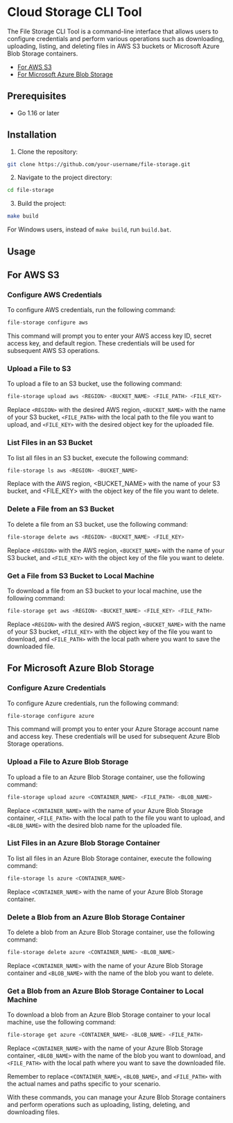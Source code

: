 # Cloud Storage CLI Tool

The File Storage CLI Tool is a command-line interface that allows users to configure credentials and perform various operations such as downloading, uploading, listing, and deleting files in AWS S3 buckets or Microsoft Azure Blob Storage containers.

- [For AWS S3](#aws-s3)
- [For Microsoft Azure Blob Storage](#microsoft-azure-blob-storage)
## Prerequisites

- Go 1.16 or later

## Installation

1. Clone the repository:

```bash
git clone https://github.com/your-username/file-storage.git
```
2. Navigate to the project directory:
```bash
cd file-storage
```
3. Build the project:
```bash
make build
```
For Windows users, instead of `make build`, run `build.bat`.

## Usage
## For AWS S3
### Configure AWS Credentials
To configure AWS credentials, run the following command:
```bash
file-storage configure aws
```
This command will prompt you to enter your AWS access key ID, secret access key, and default region. These credentials will be used for subsequent AWS S3 operations.

### Upload a File to S3
To upload a file to an S3 bucket, use the following command:
```bash
file-storage upload aws <REGION> <BUCKET_NAME> <FILE_PATH> <FILE_KEY>
```
Replace `<REGION>` with the desired AWS region, `<BUCKET_NAME>` with the name of your S3 bucket, `<FILE_PATH>` with the local path to the file you want to upload, and `<FILE_KEY>` with the desired object key for the uploaded file.

### List Files in an S3 Bucket  
To list all files in an S3 bucket, execute the following command:
```bash
file-storage ls aws <REGION> <BUCKET_NAME>
```
Replace <REGION> with the AWS region, <BUCKET_NAME> with the name of your S3 bucket, and <FILE_KEY> with the object key of the file you want to delete.  
### Delete a File from an S3 Bucket  
To delete a file from an S3 bucket, use the following command:
```bash
file-storage delete aws <REGION> <BUCKET_NAME> <FILE_KEY>
```
Replace `<REGION>` with the AWS region, `<BUCKET_NAME>` with the name of your S3 bucket, and `<FILE_KEY>` with the object key of the file you want to delete.
### Get a File from S3 Bucket to Local Machine
To download a file from an S3 bucket to your local machine, use the following command:
```bash
file-storage get aws <REGION> <BUCKET_NAME> <FILE_KEY> <FILE_PATH>
```
Replace `<REGION>` with the desired AWS region, `<BUCKET_NAME>` with the name of your S3 bucket, `<FILE_KEY>` with the object key of the file you want to download, and `<FILE_PATH>` with the local path where you want to save the downloaded file.
## For Microsoft Azure Blob Storage
### Configure Azure Credentials
To configure Azure credentials, run the following command:  
```bash
file-storage configure azure
```
This command will prompt you to enter your Azure Storage account name and access key. These credentials will be used for subsequent Azure Blob Storage operations.  
### Upload a File to Azure Blob Storage
To upload a file to an Azure Blob Storage container, use the following command:
```bash
file-storage upload azure <CONTAINER_NAME> <FILE_PATH> <BLOB_NAME>
```
Replace `<CONTAINER_NAME>` with the name of your Azure Blob Storage container, `<FILE_PATH>` with the local path to the file you want to upload, and `<BLOB_NAME>` with the desired blob name for the uploaded file.

### List Files in an Azure Blob Storage Container
To list all files in an Azure Blob Storage container, execute the following command:
```bash
file-storage ls azure <CONTAINER_NAME>
```
Replace `<CONTAINER_NAME>` with the name of your Azure Blob Storage container.

### Delete a Blob from an Azure Blob Storage Container
To delete a blob from an Azure Blob Storage container, use the following command:
```bash
file-storage delete azure <CONTAINER_NAME> <BLOB_NAME>
```
Replace `<CONTAINER_NAME>` with the name of your Azure Blob Storage container and `<BLOB_NAME>` with the name of the blob you want to delete.

### Get a Blob from an Azure Blob Storage Container to Local Machine
To download a blob from an Azure Blob Storage container to your local machine, use the following command:
```bash
file-storage get azure <CONTAINER_NAME> <BLOB_NAME> <FILE_PATH>
```
Replace `<CONTAINER_NAME>` with the name of your Azure Blob Storage container, `<BLOB_NAME>` with the name of the blob you want to download, and `<FILE_PATH>` with the local path where you want to save the downloaded file.

Remember to replace `<CONTAINER_NAME>`, `<BLOB_NAME>`, and `<FILE_PATH>` with the actual names and paths specific to your scenario.

With these commands, you can manage your Azure Blob Storage containers and perform operations such as uploading, listing, deleting, and downloading files.